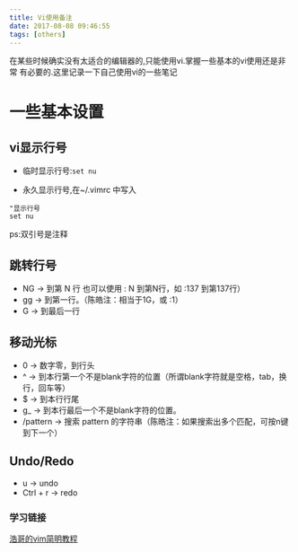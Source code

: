 ```yaml
---
title: Vi使用备注
date: 2017-08-08 09:46:55
tags: [others]
---
```

在某些时候确实没有太适合的编辑器的,只能使用vi.掌握一些基本的vi使用还是非常
有必要的.这里记录一下自己使用vi的一些笔记<!--more-->

# 一些基本设置
## vi显示行号
- 临时显示行号:`set nu`

- 永久显示行号,在~/.vimrc 中写入
```
"显示行号
set nu
```
ps:双引号是注释

## 跳转行号
- NG → 到第 N 行 也可以使用 : N 到第N行，如 :137 到第137行）
- gg → 到第一行。（陈皓注：相当于1G，或 :1）
- G → 到最后一行

## 移动光标
- 0 → 数字零，到行头
- ^ → 到本行第一个不是blank字符的位置（所谓blank字符就是空格，tab，换行，回车等）
- $ → 到本行行尾
- g_ → 到本行最后一个不是blank字符的位置。
- /pattern → 搜索 pattern 的字符串（陈皓注：如果搜索出多个匹配，可按n键到下一个）

## Undo/Redo
- u → undo
- Ctrl + r → redo

### 学习链接
[浩哥的vim简明教程](http://coolshell.cn/articles/5426.html)
